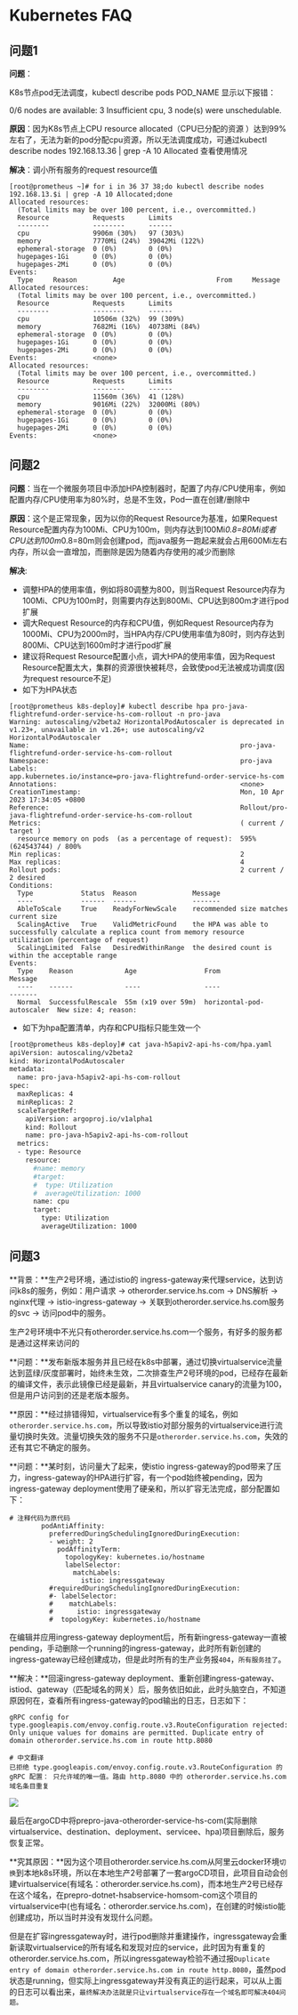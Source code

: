 # Kubernetes FAQ



## 问题1

**问题**：

K8s节点pod无法调度，kubectl describe pods POD_NAME 显示以下报错：

0/6 nodes are available: 3 Insufficient cpu, 3 node(s) were unschedulable. 



**原因**：因为K8s节点上CPU resource allocated（CPU已分配的资源 ）达到99%左右了，无法为新的pod分配cpu资源，所以无法调度成功，可通过kubectl describe nodes 192.168.13.36 | grep -A 10 Allocated 查看使用情况



**解决**：调小所有服务的request resource值

```shell
[root@prometheus ~]# for i in 36 37 38;do kubectl describe nodes 192.168.13.$i | grep -A 10 Allocated;done
Allocated resources:
  (Total limits may be over 100 percent, i.e., overcommitted.)
  Resource           Requests      Limits
  --------           --------      ------
  cpu                9906m (30%)   97 (303%)
  memory             7770Mi (24%)  39042Mi (122%)
  ephemeral-storage  0 (0%)        0 (0%)
  hugepages-1Gi      0 (0%)        0 (0%)
  hugepages-2Mi      0 (0%)        0 (0%)
Events:
  Type     Reason         Age                       From     Message
Allocated resources:
  (Total limits may be over 100 percent, i.e., overcommitted.)
  Resource           Requests      Limits
  --------           --------      ------
  cpu                10506m (32%)  99 (309%)
  memory             7682Mi (16%)  40738Mi (84%)
  ephemeral-storage  0 (0%)        0 (0%)
  hugepages-1Gi      0 (0%)        0 (0%)
  hugepages-2Mi      0 (0%)        0 (0%)
Events:              <none>
Allocated resources:
  (Total limits may be over 100 percent, i.e., overcommitted.)
  Resource           Requests      Limits
  --------           --------      ------
  cpu                11560m (36%)  41 (128%)
  memory             9016Mi (22%)  32000Mi (80%)
  ephemeral-storage  0 (0%)        0 (0%)
  hugepages-1Gi      0 (0%)        0 (0%)
  hugepages-2Mi      0 (0%)        0 (0%)
Events:              <none>
```



## 问题2

**问题**：当在一个微服务项目中添加HPA控制器时，配置了内存/CPU使用率，例如配置内存/CPU使用率为80%时，总是不生效，Pod一直在创建/删除中



**原因**：这个是正常现象，因为以你的Request Resource为基准，如果Request Resource配置内存为100Mi、CPU为100m，则内存达到100Mi*0.8=80Mi或者CPU达到100m*0.8=80m则会创建pod，而java服务一跑起来就会占用600Mi左右内存，所以会一直增加，而删除是因为随着内存使用的减少而删除



**解决**: 

* 调整HPA的使用率值，例如将80调整为800，则当Request Resource内存为100Mi、CPU为100m时，则需要内存达到800Mi、CPU达到800m才进行pod扩展
* 调大Request Resource的内存和CPU值，例如Request Resource内存为1000Mi、CPU为2000m时，当HPA内存/CPU使用率值为80时，则内存达到800Mi、CPU达到1600m时才进行pod扩展
* 建议将Request Resource配置小点，调大HPA的使用率值，因为Request Resource配置太大，集群的资源很快被耗尽，会致使pod无法被成功调度(因为request resource不足)
* 如下为HPA状态

```
[root@prometheus k8s-deploy]# kubectl describe hpa pro-java-flightrefund-order-service-hs-com-rollout -n pro-java
Warning: autoscaling/v2beta2 HorizontalPodAutoscaler is deprecated in v1.23+, unavailable in v1.26+; use autoscaling/v2 HorizontalPodAutoscaler
Name:                                                     pro-java-flightrefund-order-service-hs-com-rollout
Namespace:                                                pro-java
Labels:                                                   app.kubernetes.io/instance=pro-java-flightrefund-order-service-hs-com
Annotations:                                              <none>
CreationTimestamp:                                        Mon, 10 Apr 2023 17:34:05 +0800
Reference:                                                Rollout/pro-java-flightrefund-order-service-hs-com-rollout
Metrics:                                                  ( current / target )
  resource memory on pods  (as a percentage of request):  595% (624543744) / 800%
Min replicas:                                             2
Max replicas:                                             4
Rollout pods:                                             2 current / 2 desired
Conditions:
  Type            Status  Reason              Message
  ----            ------  ------              -------
  AbleToScale     True    ReadyForNewScale    recommended size matches current size
  ScalingActive   True    ValidMetricFound    the HPA was able to successfully calculate a replica count from memory resource utilization (percentage of request)
  ScalingLimited  False   DesiredWithinRange  the desired count is within the acceptable range
Events:
  Type    Reason             Age                 From                       Message
  ----    ------             ----                ----                       -------
  Normal  SuccessfulRescale  55m (x19 over 59m)  horizontal-pod-autoscaler  New size: 4; reason:

```

* 如下为hpa配置清单，内存和CPU指标只能生效一个

```bash
[root@prometheus k8s-deploy]# cat java-h5apiv2-api-hs-com/hpa.yaml 
apiVersion: autoscaling/v2beta2
kind: HorizontalPodAutoscaler
metadata:
  name: pro-java-h5apiv2-api-hs-com-rollout
spec:
  maxReplicas: 4
  minReplicas: 2
  scaleTargetRef:
    apiVersion: argoproj.io/v1alpha1
    kind: Rollout
    name: pro-java-h5apiv2-api-hs-com-rollout
  metrics:
  - type: Resource
    resource:
      #name: memory
      #target: 
      #  type: Utilization
      #  averageUtilization: 1000
      name: cpu
      target: 
        type: Utilization
        averageUtilization: 1000
```







## 问题3

**背景：**生产2号环境，通过istio的 ingress-gateway来代理service，达到访问k8s的服务，例如：用户请求 -> otherorder.service.hs.com -> DNS解析 -> nginx代理 -> istio-ingress-gateway -> 关联到otherorder.service.hs.com服务的svc -> 访问pod中的服务。

生产2号环境中不光只有otherorder.service.hs.com一个服务，有好多的服务都是通过这样来访问的



**问题：**发布新版本服务并且已经在k8s中部署，通过切换virtualservice流量达到蓝绿/灰度部署时，始终未生效，二次排查生产2号环境的pod，已经存在最新的编译文件，表示此镜像已经是最新，并且virtualservice canary的流量为100，但是用户访问到的还是老版本服务。

**原因：**经过排错得知，virtualservice有多个重复的域名，例如`otherorder.service.hs.com`，所以导致istio对部分服务的virtualservice进行流量切换时失效。流量切换失效的服务不只是`otherorder.service.hs.com`，失效的还有其它不确定的服务。



**问题：**某时刻，访问量大了起来，使istio ingress-gateway的pod带来了压力，ingress-gateway的HPA进行扩容，有一个pod始终被pending，因为ingress-gateway deployment使用了硬亲和，所以扩容无法完成，部分配置如下：

```
# 注释代码为原代码
        podAntiAffinity:
          preferredDuringSchedulingIgnoredDuringExecution: 
          - weight: 2
            podAffinityTerm: 
              topologyKey: kubernetes.io/hostname
              labelSelector: 
                matchLabels:
                  istio: ingressgateway
          #requiredDuringSchedulingIgnoredDuringExecution:
          #- labelSelector:
          #    matchLabels:
          #      istio: ingressgateway
          #  topologyKey: kubernetes.io/hostname
```

在编辑并应用ingress-gateway deployment后，所有新ingress-gateway一直被pending，手动删除一个running的ingress-gateway，此时所有新创建的ingress-gateway已经创建成功，但是此时所有的生产业务报`404`，`所有服务挂了`。



**解决：**回滚ingress-gateway deployment、重新创建ingress-gateway、istiod、gateway（匹配域名的网关）后，服务依旧如此，此时头脑空白，不知道原因何在，查看所有ingress-gateway的pod输出的日志，日志如下：

```
gRPC config for type.googleapis.com/envoy.config.route.v3.RouteConfiguration rejected: Only unique values for domains are permitted. Duplicate entry of domain otherorder.service.hs.com in route http.8080

# 中文翻译
已拒绝 type.googleapis.com/envoy.config.route.v3.RouteConfiguration 的 gRPC 配置： 只允许域的唯一值。路由 http.8080 中的 otherorder.service.hs.com 域名条目重复
```

![](..\image\k8s\faq\01.png)



最后在argoCD中将prepro-java-otherorder-service-hs-com(实际删除virtualservice、destination、deployment、servicee、hpa)项目删除后，服务恢复正常。



**究其原因：**因为这个项目otherorder.service.hs.com从阿里云docker环境`切换`到本地k8s环境，所以在本地生产2号部署了一套argoCD项目，此项目自动会创建virtualservice(有域名：otherorder.service.hs.com)，而本地生产2号已经存在这个域名，在prepro-dotnet-hsabservice-homsom-com这个项目的virtualservice中(也有域名：otherorder.service.hs.com)，在创建的时候istio能创建成功，所以当时并没有发现什么问题。

但是在扩容ingressgateway时，进行pod删除并重建操作，ingressgateway会重新读取virtualservice的所有域名和发现对应的service，此时因为有重复的otherorder.service.hs.com，所以ingressgateway检验不通过报`Duplicate entry of domain otherorder.service.hs.com in route http.8080`，虽然pod状态是running，但实际上ingressgateway并没有真正的运行起来，可以从上面的日志可以看出来，`最终解决办法就是只让virtualservice存在一个域名即可解决404问题。`



